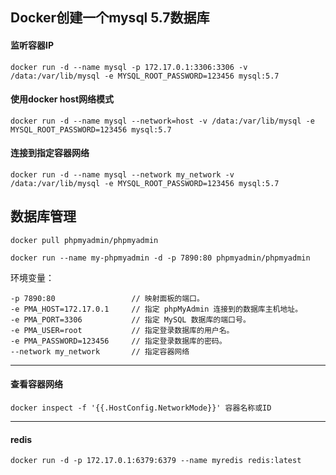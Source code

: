 ## Docker创建一个mysql 5.7数据库

#### 监听容器IP
```
docker run -d --name mysql -p 172.17.0.1:3306:3306 -v /data:/var/lib/mysql -e MYSQL_ROOT_PASSWORD=123456 mysql:5.7
```

#### 使用docker host网络模式
```
docker run -d --name mysql --network=host -v /data:/var/lib/mysql -e MYSQL_ROOT_PASSWORD=123456 mysql:5.7
```


#### 连接到指定容器网络
```
docker run -d --name mysql --network my_network -v /data:/var/lib/mysql -e MYSQL_ROOT_PASSWORD=123456 mysql:5.7
```

## 数据库管理

```
docker pull phpmyadmin/phpmyadmin
```

```
docker run --name my-phpmyadmin -d -p 7890:80 phpmyadmin/phpmyadmin
```

环境变量：
```
-p 7890:80                 // 映射面板的端口。
-e PMA_HOST=172.17.0.1     // 指定 phpMyAdmin 连接到的数据库主机地址。
-e PMA_PORT=3306           // 指定 MySQL 数据库的端口号。
-e PMA_USER=root           // 指定登录数据库的用户名。
-e PMA_PASSWORD=123456     // 指定登录数据库的密码。
--network my_network       // 指定容器网络
```

---

#### 查看容器网络
```
docker inspect -f '{{.HostConfig.NetworkMode}}' 容器名称或ID
```



---

#### redis
```
docker run -d -p 172.17.0.1:6379:6379 --name myredis redis:latest
```
